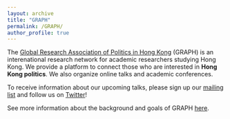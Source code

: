 ```yaml
---
layout: archive
title: "GRAPH"
permalink: /GRAPH/
author_profile: true
---
```


The [Global Research Association of Politics in Hong Kong](https://graph-hk.github.io/web) (GRAPH) is an interenational research network for academic researchers studying Hong Kong. We provide a platform to connect those who are interested in **Hong Kong politics**. We also organize online talks and academic conferences.

To receive information about our upcoming talks, please sign up our [mailing list](https://forms.gle/L85raaDrjX3suitM9) and follow us on [Twitter](https://twitter.com/GRAPHhk)!

See more information about the background and goals of GRAPH [here](https://graph-hk.github.io/web/about).
